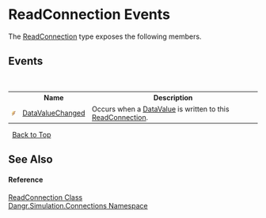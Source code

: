 # ReadConnection Events
 

The <a href="T_Dangr_Simulation_Connections_ReadConnection">ReadConnection</a> type exposes the following members.


## Events
&nbsp;<table><tr><th></th><th>Name</th><th>Description</th></tr><tr><td>![Public event](media/pubevent.gif "Public event")</td><td><a href="E_Dangr_Simulation_Connections_ReadConnection_DataValueChanged">DataValueChanged</a></td><td>
Occurs when a <a href="T_Dangr_Simulation_Types_DataValue">DataValue</a> is written to this <a href="T_Dangr_Simulation_Connections_ReadConnection">ReadConnection</a>.</td></tr></table>&nbsp;
<a href="#readconnection-events">Back to Top</a>

## See Also


#### Reference
<a href="T_Dangr_Simulation_Connections_ReadConnection">ReadConnection Class</a><br /><a href="N_Dangr_Simulation_Connections">Dangr.Simulation.Connections Namespace</a><br />